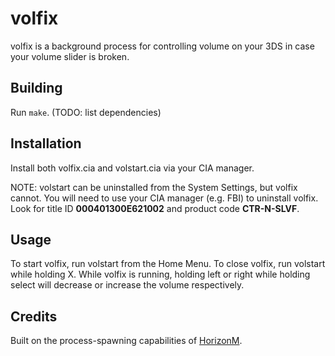 # volfix

volfix is a background process for controlling volume on your 3DS in case your
volume slider is broken.

## Building

Run `make`. (TODO: list dependencies)

## Installation

Install both volfix.cia and volstart.cia via your CIA manager.

NOTE: volstart can be uninstalled from the System Settings, but volfix cannot.
You will need to use your CIA manager (e.g. FBI) to uninstall volfix. Look for
title ID **000401300E621002** and product code **CTR-N-SLVF**.

## Usage

To start volfix, run volstart from the Home Menu. To close volfix,
run volstart while holding X. While volfix is running, holding left or right
while holding select will decrease or increase the volume respectively.

## Credits

Built on the process-spawning capabilities of
[HorizonM](https://github.com/Bas25/HorizonMod).
